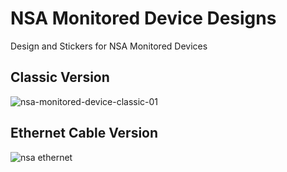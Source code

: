 # NSA Monitored Device Designs
Design and Stickers for NSA Monitored Devices


## Classic Version
![nsa-monitored-device-classic-01](https://user-images.githubusercontent.com/5436686/31270400-86e3e222-aa84-11e7-9b70-bf8f247a220b.png)

## Ethernet Cable Version
![nsa ethernet](https://user-images.githubusercontent.com/5436686/31270527-058ef6b6-aa85-11e7-8c90-876729c9be9f.png)
